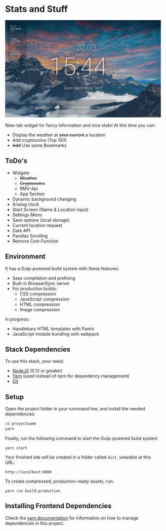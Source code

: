 # Stats and Stuff

![Screenshot](./src/assets/img/screenshots/laptop-mdpi-screen.png?raw=true "Stats and Stuff - Desktop")

New-tab widget for fancy information and nice stats!
At this time you can:
- Display the weather at ~~your current~~ a location
- Add cryptocoins (Top 100)
- ~~Add~~ Use some Bookmarks

## ToDo's

- Widgets
  - ~~Weather~~
  - ~~Cryptocoins~~
  - RMV-Api
  - App Section
- Dynamic background changing
- Analog clock
- Start Screen (Name & Location input)
- Settings Menu
- Save options (local storage)
- Current location request
- Date API
- Parallax Scrolling
- Remove Coin Function


## Environment

It has a Gulp-powered build system with these features:
- Sass compilation and prefixing
- Built-in BrowserSync server
- For production builds:
  - CSS compression
  - JavaScript compression
  - HTML compression
  - Image compression

In progress:
- Handlebars HTML templates with Panini
- JavaScript module bundling with webpack


## Stack Dependencies

To use this stack, your need:

- [NodeJS](https://nodejs.org/en/) (0.12 or greater)
- [Yarn](https://yarnpkg.com/en/docs/install) (used instead of npm for dependency management)
- [Git](https://git-scm.com/)


## Setup

Open the project folder in your command line, and install the needed dependencies:

```bash
cd projectname
yarn
```

Finally, run the following command to start the Gulp-powered build system: 
```
yarn start
```
Your finished site will be created in a folder called `dist`, viewable at this URL:

```
http://localhost:8000
```

To create compressed, production-ready assets, run: 
```
yarn run build:production
```

## Installing Frontend Dependencies
Check the [yarn documentation](https://yarnpkg.com/en/docs/managing-dependencies) for information on how to manage dependencies in this project.